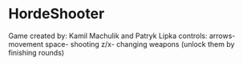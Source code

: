 # HordeShooter

Game created by: Kamil Machulik and Patryk Lipka
controls:
arrows- movement
space- shooting
z/x- changing weapons (unlock them by finishing rounds)
